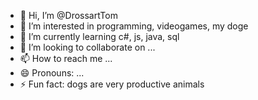 - 👋 Hi, I’m @DrossartTom
- 👀 I’m interested in programming, videogames, my doge
- 🌱 I’m currently learning c#, js, java, sql
- 💞️ I’m looking to collaborate on ...
- 📫 How to reach me ...
- 😄 Pronouns: ...
- ⚡ Fun fact: dogs are very productive animals

<!---
DrossartTom/DrossartTom is a ✨ special ✨ repository because its `README.md` (this file) appears on your GitHub profile.
You can click the Preview link to take a look at your changes.
--->
